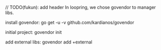 
// TODO(fukun): add header
In loopring, we chose govendor to manager libs.

install govendor:
go get -u -v github.com/kardianos/govendor

initial project:
govendor init

add external libs:
govendor add +external
